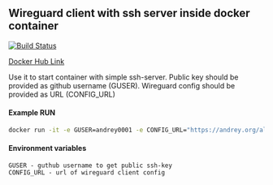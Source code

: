 ## Wireguard client with ssh server inside docker container

[![Build Status](https://drone.andrey.im/api/badges/shad/wireguard-client-with-ssh/status.svg?ref=refs/heads/master)](https://drone.andrey.im/shad/wireguard-client-with-ssh)

[Docker Hub Link](https://hub.docker.com/r/andrey0001/wireguard-client-with-ssh)

Use it to start container with simple ssh-server. Public key should be provided as github username (GUSER). Wireguard config should be provided as URL (CONFIG_URL)

#### Example RUN
```bash
docker run -it -e GUSER=andrey0001 -e CONFIG_URL="https://andrey.org/alpine-test-wireguard-config.conf" --cap-add NET_ADMIN --name wg-ssh --hostname wg-ssh -d reg.andrey.org/wireguard-client-with-ssh
```

#### Environment variables
```
GUSER - guthub username to get public ssh-key 
CONFIG_URL - url of wireguard client config 
```